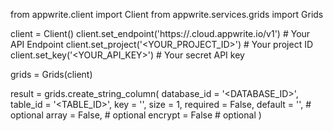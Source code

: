 from appwrite.client import Client
from appwrite.services.grids import Grids

client = Client()
client.set_endpoint('https://<REGION>.cloud.appwrite.io/v1') # Your API Endpoint
client.set_project('<YOUR_PROJECT_ID>') # Your project ID
client.set_key('<YOUR_API_KEY>') # Your secret API key

grids = Grids(client)

result = grids.create_string_column(
    database_id = '<DATABASE_ID>',
    table_id = '<TABLE_ID>',
    key = '',
    size = 1,
    required = False,
    default = '<DEFAULT>', # optional
    array = False, # optional
    encrypt = False # optional
)
